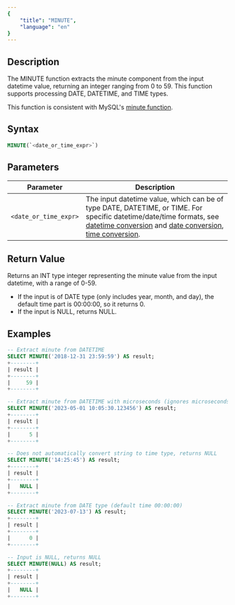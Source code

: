 ```yaml
---
{
    "title": "MINUTE",
    "language": "en"
}
---
```


## Description

The MINUTE function extracts the minute component from the input datetime value, returning an integer ranging from 0 to 59. This function supports processing DATE, DATETIME, and TIME types.

This function is consistent with MySQL's [minute function](https://dev.mysql.com/doc/refman/8.4/en/date-and-time-functions.html#function_minute).

## Syntax

```sql
MINUTE(`<date_or_time_expr>`)
```

## Parameters

| Parameter | Description |
| --------- | ----------- |
| `<date_or_time_expr>` | The input datetime value, which can be of type DATE, DATETIME, or TIME. For specific datetime/date/time formats, see [datetime conversion](../../../../../docs/sql-manual/basic-element/sql-data-types/conversion/datetime-conversion) and [date conversion](../../../../../docs/sql-manual/basic-element/sql-data-types/conversion/date-conversion), [time conversion](../../../../../docs/sql-manual/basic-element/sql-data-types/conversion/time-conversion). |

## Return Value

Returns an INT type integer representing the minute value from the input datetime, with a range of 0-59.

- If the input is of DATE type (only includes year, month, and day), the default time part is 00:00:00, so it returns 0.
- If the input is NULL, returns NULL.

## Examples

```sql
-- Extract minute from DATETIME
SELECT MINUTE('2018-12-31 23:59:59') AS result;
+--------+
| result |
+--------+
|     59 |
+--------+

-- Extract minute from DATETIME with microseconds (ignores microseconds)
SELECT MINUTE('2023-05-01 10:05:30.123456') AS result;
+--------+
| result |
+--------+
|      5 |
+--------+

-- Does not automatically convert string to time type, returns NULL
SELECT MINUTE('14:25:45') AS result;
+--------+
| result |
+--------+
|   NULL |
+--------+

-- Extract minute from DATE type (default time 00:00:00)
SELECT MINUTE('2023-07-13') AS result;
+--------+
| result |
+--------+
|      0 |
+--------+

-- Input is NULL, returns NULL
SELECT MINUTE(NULL) AS result;
+--------+
| result |
+--------+
|   NULL |
+--------+
```
